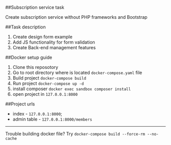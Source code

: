 
##Subscription service task

Create subscription service without PHP frameworks and Bootstrap

##Task description

1. Create design form example
2. Add JS functionality for form validation
3. Create Back-end management features

##Docker setup guide

1. Clone this reposotory
2. Go to root directory where is located `docker-compose.yaml` file
3. Build project `docker-compose build`
4. Run project `docker-compose up -d`
5. install composer `docker exec sandbox composer install`
6. open project in `127.0.0.1:8000`

##Project urls
 - index - `127.0.0.1:8000`;
 - admin table - `127.0.0.1:8000/members`
 
---
Trouble building docker file? Try `docker-compose build --force-rm --no-cache`